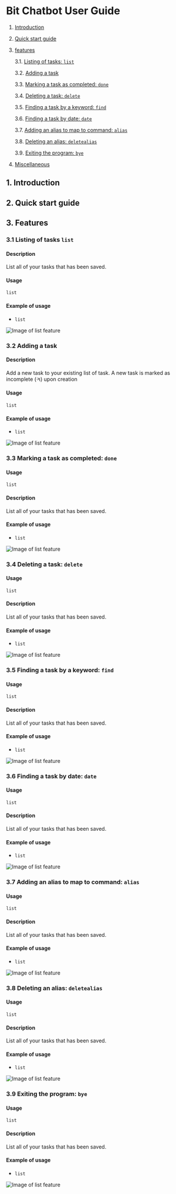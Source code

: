 # Bit Chatbot User Guide
1. [Introduction](#1-introduction)

2. [Quick start guide](#2-quick-start-guide)

3. [features](#3-features)

   3.1. [Listing of tasks: `list`](#31-listing-of-tasks-list)
   
   3.2. [Adding a task](#32-adding-a-task)
   
   3.3. [Marking a task as completed: `done`](#33-marking-a-task-as-completed-done)
   
   3.4. [Deleting a task: `delete`](#34-deleting-a-task-delete)
   
   3.5. [Finding a task by a keyword: `find`](#35-finding-a-task-by-a-keyword-find)
   
   3.6. [Finding a task by date: `date`](#36-finding-a-task-by-date-date)
   
   3.7. [Adding an alias to map to command: `alias`](#37-adding-an-alias-to-map-to-command-alias)
   
   3.8. [Deleting an alias: `deletealias`](#38-deleting-an-alias-deletealias)
   
   3.9. [Exiting the program: `bye`](#39-exiting-the-program-bye)
   
4. [Miscellaneous]()
 
## 1. Introduction

## 2. Quick start guide

## 3. Features

### 3.1 Listing of tasks `list`

#### Description

List all of your tasks that has been saved.

#### Usage

`list`

#### Example of usage
* `list`

![Image of list feature](./UiList.png)

### 3.2 Adding a task

#### Description

Add a new task to your existing list of task. A new task is marked as incomplete (&#2718;) upon creation

#### Usage

`list`

#### Example of usage
* `list`

![Image of list feature](./UiList.png)

### 3.3 Marking a task as completed: `done`

#### Usage

`list`

#### Description
List all of your tasks that has been saved.

#### Example of usage
* `list`

![Image of list feature](./UiList.png)

### 3.4 Deleting a task: `delete`

#### Usage

`list`

#### Description
List all of your tasks that has been saved.

#### Example of usage
* `list`

![Image of list feature](./UiList.png)

### 3.5 Finding a task by a keyword: `find`

#### Usage

`list`

#### Description
List all of your tasks that has been saved.

#### Example of usage
* `list`

![Image of list feature](./UiList.png)

### 3.6 Finding a task by date: `date`

#### Usage

`list`

#### Description
List all of your tasks that has been saved.

#### Example of usage
* `list`

![Image of list feature](./UiList.png)

### 3.7 Adding an alias to map to command: `alias`

#### Usage

`list`

#### Description
List all of your tasks that has been saved.

#### Example of usage
* `list`

![Image of list feature](./UiList.png)

### 3.8 Deleting an alias: `deletealias`

#### Usage

`list`

#### Description
List all of your tasks that has been saved.

#### Example of usage
* `list`

![Image of list feature](./UiList.png)

### 3.9 Exiting the program: `bye`

#### Usage

`list`

#### Description
List all of your tasks that has been saved.

#### Example of usage
* `list`

![Image of list feature](./UiList.png)
